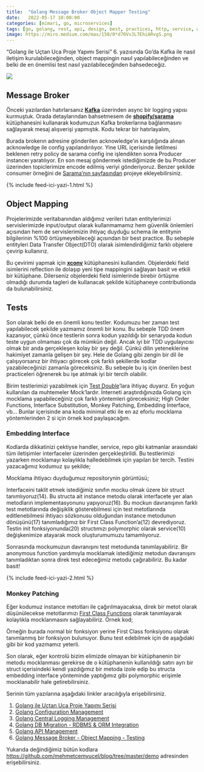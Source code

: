 ```yaml
---
title:  "Golang Message Broker Object Mapper Testing"
date:   2022-05-17 10:00:00
categories: [mimari, go, microservices]
tags: [go, golang, rest, api, design, best, practices, http, service, web service, design, tasarım, java, spring boot, mikroservis, microservice, kubernetes,  türkçe, yazılım, blog, blogger, nedir, örnek, nasıl yapılır, mehmet cem yücel]
image: https://miro.medium.com/max/150/0*d70VvJL7EhiARvgS.png
---
```


“Golang ile Uçtan Uca Proje Yapımı Serisi” 6. yazısında Go’da Kafka ile nasıl iletişim kurulabileceğinden, object mappingin nasıl yapılabileceğinden ve belki de en önemlisi test nasıl yazılabileceğinden bahsedeceğiz.

![](https://miro.medium.com/max/1104/0*d70VvJL7EhiARvgS.png)

## Message Broker

Önceki yazılardan hatırlarsanız  [**Kafka**](https://kafka.apache.org/)  üzerinden async bir logging yapısı kurmuştuk. Orada detaylarından bahsetmesem de  [**shopify/sarama**](https://github.com/Shopify/sarama)  kütüphanesini kullanarak kodumuzun Kafka brokerlarına bağlanmasını sağlayarak mesaj alışverişi yapmıştık. Kodu tekrar bir hatırlayalım,

<script src="https://gist.github.com/mehmetcemyucel/5419c986c3a5278adf043a8f2e98fb1c.js"></script>

Burada brokerın adresine gönderilen acknowledge’ın karşılığında alınan acknowledge ile config yapılandırılıyor. Yine URL içerisinde iletilmesi beklenen retry policy de sarama config ine işlendikten sonra Producer instanceı yaratılıyor. En son mesaj göndermek istediğimizde de bu Producer üzerinden topiclerimize encode edilmiş veriyi gönderiyoruz. Benzer şekilde consumer örneğini de  [Sarama’nın sayfasından](https://pkg.go.dev/github.com/Shopify/sarama)  projeye ekleyebilirsiniz.

{% include feed-ici-yazi-1.html %}

## Object Mapping

Projelerimizde veritabanından aldığımız verileri tutan entitylerimizi servislerimizde input/output olarak kullanmamamız hem güvenlik önlemleri açısından hem de servislerimizin ihtiyaç duyduğu schema ile entitynin bilgilerinin %100 örtüşmeyebileceği açısından bir best practice. Bu sebeple entityleri Data Transfer Object(DTO) olarak isimlendirdiğimiz farklı objelere çevirip kullanırız.

Bu çevirimi yapmak için  [**xconv**](https://github.com/howcrazy/xconv)  kütüphanesini kullandım. Objelerdeki field isimlerini reflection ile dolaşıp yeni tipe mappingini sağlayan basit ve etkili bir kütüphane. Dilerseniz objelerdeki field isimlerinde birebir örtüşme olmadığı durumda tagleri de kullanacak şekilde kütüphaneye contributionda da bulunabilirsiniz.

<script src="https://gist.github.com/mehmetcemyucel/706b3b377b49bd9e7f4612fc784f1db5.js"></script>

## Tests

Son olarak belki de en önemli konu testler. Kodumuzu her zaman test yapılabilecek şekilde yazmamız önemli bir konu. Bu sebeple TDD önem kazanıyor, çünkü önce testlerin sonra kodun yazıldığı bir senaryoda kodun teste uygun olmaması çok da mümkün değil. Ancak iyi bir TDD uygulayıcısı olmak bir anda gerçekleşen kolay bir şey değil. Çünkü dilin yeteneklerine hakimiyet zamanla gelişen bir şey. Hele de Golang gibi zengin bir dil ile çalışıyorsanız bir ihtiyacı görecek çok farklı şekillerde kodlar yazabileceğinizi zamanla göreceksiniz. Bu sebeple bu iş için önerilen best practiceleri öğrenerek bu işe atılmak iyi bir tercih olabilir.

Birim testlerimizi yazabilmek için  [Test Double](https://martinfowler.com/bliki/TestDouble.html)’lara ihtiyaç duyarız. En yoğun kullanılan da muhtemeler Mock’lardır. İnterneti araştırdığınızda Golang için mocklama yapabileceğiniz çok farklı yöntemleri göreceksiniz; High Order Functions, Interface Substitution, Monkey Patching, Embedding Interface, vb… Bunlar içerisinde ana koda minimal etki ile en az eforlu mocklama yöntemlerinden 2 si için örnek kod paylaşacağım.

### Embedding Interface

Kodlarda dikkatinizi çektiyse handler, service, repo gibi katmanlar arasındaki tüm iletişimler interfaceler üzerinden gerçekleştirildi. Bu testlerimizi yazarken mocklamayı kolaylıkla halledebilmek için yapılan bir tercih. Testini yazacağımız kodumuz şu şekilde;

<script src="https://gist.github.com/mehmetcemyucel/6aaec9ea53ee4382aeb73c0379954139.js"></script>

Mocklama ihtiyacı duyduğumuz repositorynin görüntüsü;

<script src="https://gist.github.com/mehmetcemyucel/8c73039645b9a0bbf2824adfa18f4e6a.js"></script>

Interfaceini taklit etmek istediğimiz sınıfın mocku olmak üzere bir struct tanımlıyoruz(14). Bu structa ait instance metodu olarak interfacete yer alan metodların implementasyonunu yapıyoruz(16). Bu mockun davranışının farklı test metotlarında değişiklik gösterebilmesi için test metotlarında editlenebilmesi ihtiyacı sözkonusu olduğundan instance metodunun dönüşünü(17) tanımladığımız bir First Class Function’a(12) devrediyoruz. Testin init fonksiyonunda(20) structımızı polymorphic olarak service(10) değişkenimize atayarak mock oluşturumumuzu tamamlıyoruz.

<script src="https://gist.github.com/mehmetcemyucel/5823cf6fbab660a9a1af81dd973bf7c0.js"></script>

Sonrasında mockumuzun davranışını test metodunda tanımlayabiliriz. Bir anonymous function yardımıyla mocklamak istediğimiz metodun davranışını tanımladıktan sonra direk test edeceğimiz metodu çağırabiliriz. Bu kadar basit!

{% include feed-ici-yazi-2.html %}

### Monkey Patching

Eğer kodumuz instance metotları ile çağırılmayacaksa, direk bir metot olarak düşünülecekse metotlarımızı  [First Class Functions](https://go.dev/doc/codewalk/functions/)  olarak tanımlayarak kolaylıkla mocklanmasını sağlayabiliriz. Örnek kod;

<script src="https://gist.github.com/mehmetcemyucel/9e5ba7a1a7324beaccb0015a42a5fd21.js"></script>

Örneğin burada normal bir fonksiyon yerine First Class fonksiyonu olarak tanımlanmış bir fonksiyon bulunuyor. Bunu test edebilmek için de aşağıdaki gibi bir kod yazmamız yeterli.

<script src="https://gist.github.com/mehmetcemyucel/0838913d1c3b06272a9329cd858699d4.js"></script>

Son olarak, eğer kontrolü bizim elimizde olmayan bir kütüphanenin bir metodu mocklanması gerekirse de o kütüphanenin kullanıldığı satırı ayrı bir struct içerisindeki kendi yazdığımız bir metoda izole edip bu structa embedding interface yönteminde yaptığımız gibi polymorphic erişimle mocklanabilir hale getirebilirsiniz.

Serinin tüm yazılarına aşağıdaki linkler aracılığıyla erişebilirsiniz.

1. [Golang ile Uçtan Uca Proje Yapımı Serisi](https://mehmetcemyucel.com/go-ile-uctan-uca-proje-yapimi-serisi)
2. [Golang Configuration Management](https://mehmetcemyucel.com/golang-configuration-management)
3. [Golang Central Logging Management](https://mehmetcemyucel.com/golang-central-logging-management)
4. [Golang DB Migration - RDBMS & ORM Integration](https://mehmetcemyucel.com/golang-db-migration-rdbms-orm-integration)
5. [Golang API Management](https://mehmetcemyucel.com/golang-api-management)
6. [Golang Message Broker - Object Mapping - Testing](https://mehmetcemyucel.com/golang-message-broker-object-mapper-testing)

Yukarıda değindiğimiz bütün kodlara https://github.com/mehmetcemyucel/blog/tree/master/demo adresinden erişebilirsiniz.